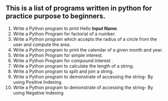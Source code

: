 ## This is a list of programs written in python for practice purpose to beginners. ##
1. Write a Python program to print Hello **Input Name**.
2. Write a Python Program for factorial of a number.
3. Write a Python program which accepts the radius of a circle from the user and compute the area.
4. Write a Python program to print the calendar of a given month and year.
5. Write a Python Program for simple interest.
6.  Write a Python Program for compound interest .
7.  Write a Python program to calculate the length of a string.
8.  Write a Python program to split and join a string.
9.  Write a Python program to demonstrate of accessing the string- By using Positive Indexing.
10.  Write a Python program to demonstrate of accessing the string- By using Negative Indexing  
